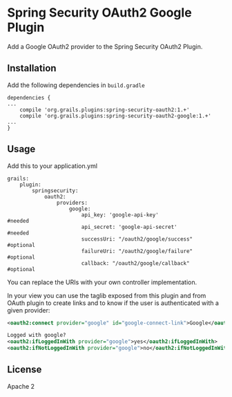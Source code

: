 Spring Security OAuth2 Google Plugin
====================================

Add a Google OAuth2 provider to the Spring Security OAuth2 Plugin.

Installation
------------
Add the following dependencies in `build.gradle`
```
dependencies {
...
    compile 'org.grails.plugins:spring-security-oauth2:1.+'
    compile 'org.grails.plugins:spring-security-oauth2-google:1.+'
...
}
```

Usage
-----
Add this to your application.yml
```
grails:
    plugin:
        springsecurity:
            oauth2:
                providers:
                    google:
                        api_key: 'google-api-key'               #needed
                        api_secret: 'google-api-secret'         #needed
                        successUri: "/oauth2/google/success"    #optional
                        failureUri: "/oauth2/google/failure"    #optional
                        callback: "/oauth2/google/callback"     #optional
```
You can replace the URIs with your own controller implementation.

In your view you can use the taglib exposed from this plugin and from OAuth plugin to create links and to know if the user is authenticated with a given provider:
```xml
<oauth2:connect provider="google" id="google-connect-link">Google</oauth2:connect>

Logged with google?
<oauth2:ifLoggedInWith provider="google">yes</oauth2:ifLoggedInWith>
<oauth2:ifNotLoggedInWith provider="google">no</oauth2:ifNotLoggedInWith>
```
License
-------
Apache 2